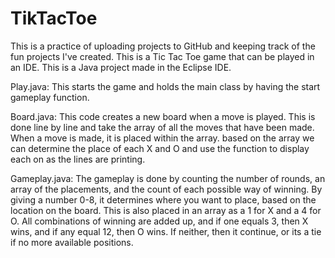 # TikTacToe
This is a practice of uploading projects to GitHub and keeping track of the fun projects I've created. This is a Tic Tac Toe game that can be played in an IDE. This is a Java project made in the Eclipse IDE.

Play.java: 
This starts the game and holds the main class by having the start gameplay function.

Board.java: 
This code creates a new board when a move is played. This is done line by line and take the array of all the moves that have been made. When a move is made, it is placed within the array. based on the array we can determine the place of each X and O  and use the function to display each on as the lines are printing.

Gameplay.java: 
The gameplay is done by counting the number of rounds, an array of the placements, and the count of each possible way of winning. By giving a number 0-8, it determines where you want to place, based on the location on the board. This is also placed in an array as a 1 for X and a 4 for O. All combinations of winning are added up, and if one equals 3, then X wins, and if any equal 12, then O wins. If neither, then it continue, or its a tie if no more available positions.
